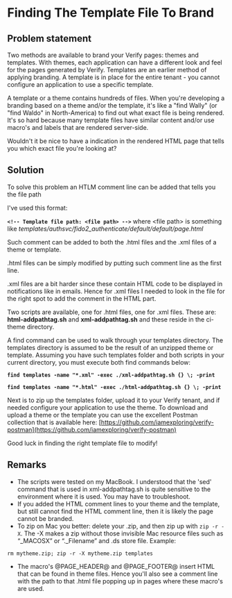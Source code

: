 # Finding The Template File To Brand 

## Problem statement

Two methods are available to brand your Verify pages: themes and templates. With themes, each application can have a different look and feel for the pages generated by Verify. Templates are an earlier method of applying branding. A template is in place for the entire tenant - you cannot configure an application to use a specific template.

A template or a theme contains hundreds of files. When you're developing a branding based on a theme and/or the template, it's like a "find Wally" (or "find Waldo" in North-America) to find out what exact file is being rendered. It's so hard because many template files have similar content and/or use macro's and labels that are rendered server-side.

Wouldn't it be nice to have a indication in the rendered HTML page that tells you which exact file you're looking at?

## Solution

To solve this problem an HTLM comment line can be added that tells you the file path

I've used this format:

**`<!-- Template file path: <file path> -->`** where \<file path> is something like *templates/authsvc/fido2_authenticate/default/default/page.html*

Such comment can be added to both the .html files and the .xml files of a theme or template. 

.html files can be simply modified by putting such comment line as the first line.

.xml files are a bit harder since these contain HTML code to be displayed in notifications like in emails. Hence for .xml files I needed to look in the file for the right spot to add the comment in the HTML part.

Two scripts are available, one for .html files, one for .xml files.
These are: **html-addpathtag.sh** and **xml-addpathtag.sh** and these reside in the ci-theme directory.

A find command can be used to walk through your templates directory. The templates directory is assumed to be the result of an unzipped theme or template.
Assuming you have such templates folder and both scripts in your current directory, you must execute both find commands below:


**`find templates -name "*.xml" -exec ./xml-addpathtag.sh {} \; -print`**

**`find templates -name "*.html" -exec ./html-addpathtag.sh {} \; -print`**

Next is to zip up the templates folder, upload it to your Verify tenant, and if needed configure your application to use the theme.
To download and upload a theme or the template you can use the excellent Postman collection that is available here: [https://github.com/iamexploring/verify-postman](https://github.com/iamexploring/verify-postman) 

Good luck in finding the right template file to modify!


## Remarks

* The scripts were tested on my MacBook. I understood that the 'sed' command that is used in xml-addpathtag.sh is quite sensitive to the environment where it is used. You may have to troubleshoot.
* If you added the HTML comment lines to your theme and the template, but still cannot find the HTML comment line, then it is likely the page cannot be branded.
* To zip on Mac you better: delete your .zip, and then zip up with `zip -r -X`. The -X makes a zip without those invisible Mac resource files such as “_MACOSX” or “._Filename” and .ds store file. Example:

`rm mytheme.zip; zip -r -X mytheme.zip templates
` 

* The macro's @PAGE_HEADER@ and @PAGE_FOOTER@ insert HTML that can be found in theme files. Hence you'll also see a comment line with the path to that .html file popping up in pages where these macro's are used.


	

	